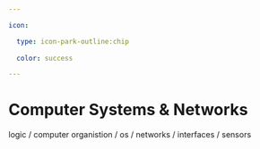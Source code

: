 ```yaml
---

icon: 

  type: icon-park-outline:chip
  
  color: success

---
```


# Computer Systems & Networks

logic / computer organistion / os / networks / interfaces / sensors